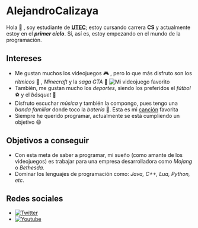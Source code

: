 # AlejandroCalizaya
Hola 👋 , soy estudiante de [**UTEC**](utec.edu.pe); estoy cursando carrera **CS** y actualmente estoy en el ***primer ciclo***. Sí, así es, estoy empezando en el mundo de la programación.

## Intereses
- Me gustan muchos los videojuegos 🎮 , pero lo que más disfruto son los *rítmicos* 🎵 , *Minecraft* y la *saga GTA* 🔫
![Mi videojuego favorito](https://encrypted-tbn0.gstatic.com/images?q=tbn:ANd9GcQc0kiU_ncBmrm2uDuYx0CAvunp2aV6GX7ck35uiGMo7g6LCMQ04OCyRnhDLcPssiq8JTg&usqp=CAU)
- También, me gustan mucho los *deportes*, siendo los preferidos el *fútbol* ⚽ y el *básquet* 🏀
- Disfruto escuchar *música* y también la compongo, pues tengo una *banda familiar* donde toco la *batería* 🥁. Esta es mi [canción](https://www.youtube.com/watch?v=iik25wqIuFo) favorita
- Siempre he querido programar, actualmente se está cumpliendo un objetivo 😄

## Objetivos a conseguir
- Con esta meta de saber a programar, mi sueño (como amante de los videojuegos) es trabajar para una empresa desarrolladora como *Mojang* o *Bethesda*.
- Dominar los lenguajes de programación como: *Java, C++, Lua, Python, etc*.

## Redes sociales
- [![Twitter](https://raw.githubusercontent.com/rahuldkjain/github-profile-readme-generator/master/src/images/icons/Social/twitter.svg)](https://twitter.com/SubstexGD)
- [![Youtube](https://raw.githubusercontent.com/rahuldkjain/github-profile-readme-generator/master/src/images/icons/Social/youtube.svg)](https://www.youtube.com/channel/UCvdSi6EAiq6u3JcBZ9FwvYg)
